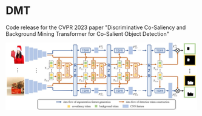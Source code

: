 # DMT
Code release for the CVPR 2023 paper "Discriminative Co-Saliency and Background Mining Transformer for Co-Salient Object Detection"

![avatar](framework.jpg)
